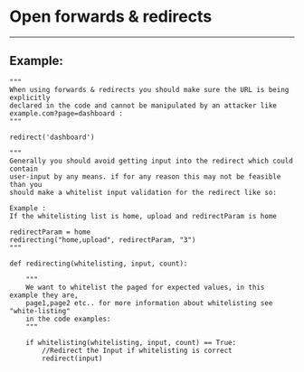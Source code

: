 # Open forwards & redirects
-------

## Example:


    """
    When using forwards & redirects you should make sure the URL is being explicitly
    declared in the code and cannot be manipulated by an attacker like example.com?page=dashboard :
    """

    redirect('dashboard')

    """
    Generally you should avoid getting input into the redirect which could contain
    user-input by any means. if for any reason this may not be feasible than you
    should make a whitelist input validation for the redirect like so:

    Example : 
    If the whitelisting list is home, upload and redirectParam is home 

    redirectParam = home
    redirecting("home,upload", redirectParam, "3")
    """

    def redirecting(whitelisting, input, count):
        
        """
        We want to whitelist the paged for expected values, in this example they are,
        page1,page2 etc.. for more information about whitelisting see "white-listing" 
        in the code examples:
        """

        if whitelisting(whitelisting, input, count) == True:
            //Redirect the Input if whitelisting is correct
            redirect(input)
